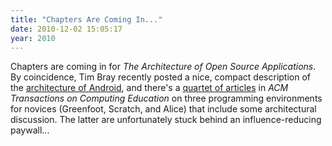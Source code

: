 ```yaml
---
title: "Chapters Are Coming In..."
date: 2010-12-02 15:05:17
year: 2010
---
```

Chapters are coming in for <em>The Architecture of Open Source Applications</em>. By coincidence, Tim Bray recently posted a nice, compact description of the <a href="http://www.tbray.org/ongoing/When/201x/2010/11/14/What-Android-Is">architecture of Android</a>, and there's a <a href="http://portal.acm.org/citation.cfm?id=1868358&amp;picked=prox&amp;CFID=113472810&amp;CFTOKEN=83125062">quartet of articles</a> in <em>ACM Transactions on Computing Education</em> on three programming environments for novices (Greenfoot, Scratch, and Alice) that include some architectural discussion. The latter are unfortunately stuck behind an influence-reducing paywall...
